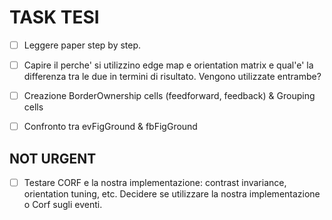﻿# TASK TESI
 
* [ ] Leggere paper step by step. 

* [ ] Capire il perche' si utilizzino edge map e orientation matrix e qual'e' la differenza tra le due in termini di risultato. Vengono utilizzate entrambe? 

* [ ] Creazione BorderOwnership cells (feedforward, feedback) & Grouping cells

* [ ] Confronto tra evFigGround & fbFigGround



## NOT URGENT

* [ ] Testare CORF e la nostra implementazione: contrast invariance, orientation tuning, etc. Decidere se utilizzare la nostra implementazione o Corf sugli eventi.
